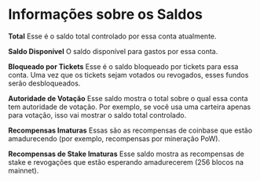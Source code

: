 # Informações sobre os Saldos

**Total** Esse é o saldo total controlado por essa conta atualmente.

**Saldo Disponível** O saldo disponível para gastos por essa conta.

**Bloqueado por Tickets** Esse é o saldo bloqueado por tickets para essa conta. Uma vez que os tickets sejam votados ou revogados, esses fundos serão desbloqueados.

**Autoridade de Votação** Esse saldo mostra o total sobre o qual essa conta tem autoridade de votação. Por exemplo, se você usa uma carteira apenas para votação, isso vai mostrar o saldo total controlado.

**Recompensas Imaturas** Essas são as recompensas de coinbase que estão amadurecendo (por exemplo, recompensas por mineração PoW).

**Recompensas de Stake Imaturas** Esse saldo mostra as recompensas de stake e revogações que estão esperando amadurecerem (256 blocos na mainnet).

